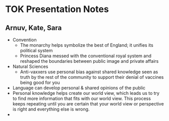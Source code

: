 # TOK Presentation Notes

## Arnuv, Kate, Sara

* Convention
  * The monarchy helps symbolize the best of England; it unifies its political system
  * Princess Diana messed with the conventional royal system and reshaped the boundaries between public image and private affairs
* Natural Sciences
  * Anti-vaxxers use personal bias against shared knowledge seen as truth by the rest of the community to support their denial of vaccines being good for you
* Language can develop personal & shared opinions of the public
* Personal knowledge helps create our world view, which leads us to try to find more information that fits with our world view. This process keeps repeating until you are certain that your world view or perspective is right and everything else is wrong. 
* 
